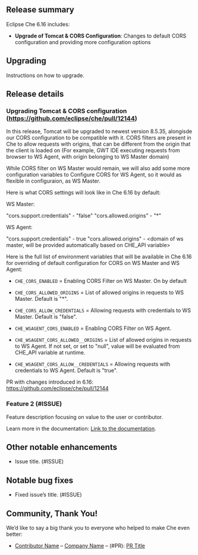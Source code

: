 ## Release summary

Eclipse Che 6.16 includes:

* **Upgrade of Tomcat & CORS Configuration**: Changes to default CORS configuration and providing more configuration options

## Upgrading

Instructions on how to upgrade.


## Release details

### Upgrading Tomcat & CORS configuration (https://github.com/eclipse/che/pull/12144)

In this release, Tomcat  will be upgraded to newest version 8.5.35, alongisde our CORS configuration to be compatible with it.
CORS filters are present in Che to allow requests with origins, that can be different from the origin that the client is loaded on (For example, GWT IDE executing requests from browser to WS Agent, with origin belonging to WS Master domain)

While CORS filter on WS Master would remain, we will also add some more configuration variables to Configure CORS for WS Agent, so it would as flexible in configuraion, as WS Master.

Here is what CORS settings will look like in Che 6.16 by default:

WS Master:

"cors.support.credentials" - "false"
"cors.allowed.origins" - "*"

WS Agent:

"cors.support.credentials" - true
"cors.allowed.origins" - <domain of ws master, will be provided automatically based on CHE_API variable>

Here is the full list of environment variables that will be available in Che 6.16 for overriding of default configuration for CORS on WS Master and WS Agent: 

* `CHE_CORS_ENABLED` = Enabling CORS Filter on WS Master. On by default
* `CHE_CORS_ALLOWED_ORIGINS` = List of allowed origins in requests to WS Master. Default is "*".
* `CHE_CORS_ALLOW_CREDENTIALS` = Allowing requests with credentials to WS Master. Default is "false".

* `CHE_WSAGENT_CORS_ENABLED` = Enabling CORS Filter on WS Agent. 
* `CHE_WSAGENT_CORS_ALLOWED__ORIGINS` = List of allowed origins in requests to WS Agent. If not set, or set to "null", value will be evaluated from CHE_API variable at runtime.
* `CHE_WSAGENT_CORS_ALLOW__CREDENTIALS` = Allowing requests with credentials to WS Agent. Default is "true".

PR with changes introduced in 6.16: https://github.com/eclipse/che/pull/12144

### Feature 2 (#ISSUE)

Feature description focusing on value to the user or contributor.

Learn more in the documentation: [Link to the documentation](<URL>).

## Other notable enhancements

* Issue title. (#ISSUE)

## Notable bug fixes

* Fixed issue’s title. (#ISSUE)

## Community, Thank You!

We’d like to say a big thank you to everyone who helped to make Che even better:

* [Contributor Name](<PROFILE_URL>) – [Company Name](<COMPANY_URL>) – (#PR): [PR Title](<PR_URL>)
